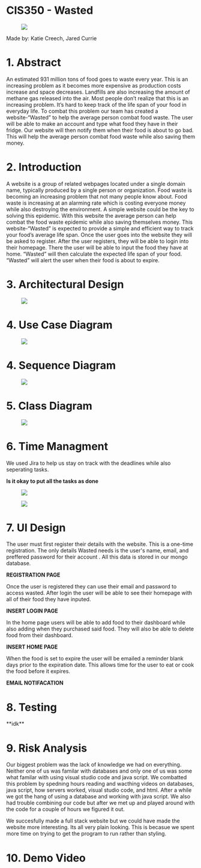 
<h1>CIS350 - Wasted </h1>

<figure>
<img src="images/GV.png"> </img>
</figure>

Made by: Katie Creech, Jared Currie

<h1>1. Abstract</h1>
An estimated 931 million tons of food goes to waste every year. This is an increasing problem as it becomes more expensive as production costs increase and space decreases. Landfills are also increasing the amount of methane gas released into the air. Most people don’t realize that this is an increasing problem. It’s hard to keep track of the life span of your food in everyday life. To combat this problem our team has created a website-“Wasted” to help the average person combat food waste. The user will be able to make an account and type what food they have in their fridge. Our website will then notify them when their food is about to go bad. This will help the average person combat food waste while also saving them money.

<h1>2. Introduction</h1>
 
 A website is a group of related webpages located under a single domain name, typically produced by a single person or organization. Food waste is becoming an increasing problem that not many people know about. Food waste is increasing at an alarming rate which is costing everyone money while also destroying the environment. A simple website could be the key to solving this epidemic. With this website the  average person can help combat the food waste epidemic while also saving themselves money. This website-“Wasted” is expected to provide a simple and efficient way to track your food’s average life span. Once the user goes into the website they will be asked to register. After the user registers, they will be able to login into their homepage. There the user will be able to input the food they have at home. “Wasted” will then calculate the expected life span of your food. “Wasted” will alert the user when their food is about to expire.

<h1>3. Architectural Design</h1>

<figure>
<img src="images/Arch%20Design%20Small.png"> </img>
</figure>

<h1>4. Use Case Diagram</h1>
<figure>
<img src="images/CIS%20350%20Use%20case%20UML.png"> </img>
</figure>

<h1>4. Sequence Diagram</h1>
<figure>
<img src="images/CIS%20350%20Sequence%20Diagram.png"> </img>
</figure>

<h1>5. Class Diagram</h1>
<figure>
<img src="images/Class%20Diagram.png"> </img>
</figure>

<h1>6. Time Managment </h1>
We used Jira to help us stay on track with the deadlines while also seperating tasks.

**Is it okay to put all the tasks as done**

<figure>
<img src="images/firstjira.jpg"> </img>
</figure>

<figure>
<img src="images/2ndjira.jpg"> </img>
</figure>

<h1>7. UI Design</h1>
The user must first register their details with the website. This is a one-time registration. The only details Wasted needs is the user's name, email, and preffered password for their account . All this data is stored in our mongo database. 

**REGISTRATION PAGE**

Once the user is registered they can use their email and password to access wasted. After login the user will be able to see their homepage with all of their food they have inputed.

**INSERT LOGIN PAGE**

In the home page users will be able to add food to their dashboard while also adding when they purchased said food. They will also be able to delete food from their dashboard.

**INSERT HOME PAGE**

When the food is set to expire the user will be emailed a reminder blank days prior to the expiration date. This allows time for the user to eat or cook the food before it expires. 

**EMAIL NOTIFACATION**

<h1>8. Testing</h1>
**idk**

<h1>9. Risk Analysis</h1>
Our biggest problem was the lack of knowledge we had on everything. Neither one of us was familar with databases and only one of us was some what familar with using visual studio code and java script. We combatted this problem by spedning hours reading and wacthing videos on databases, java script, how servers worked, visual studio code, and html. After a while we got the hang of using a database and working with java script. We also had trouble combining our code but after we met up and played around with the code for a couple of hours we figured it out. 

We succesfully made a full stack website but we could have made the website more interesting. Its all very plain looking. This is becasue we spent more time on trying to get the program to run rather than styling.

<h1>10. Demo Video </h1>


